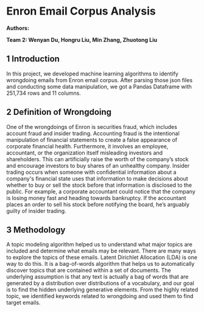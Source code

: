 # Enron Email Corpus Analysis

**Authors:**

**Team 2: Wenyan Du, Hongru Liu, Min Zhang, Zhuotong Liu**

## 1 Introduction

In this project, we developed machine learning algorithms to identify wrongdoing emails from Enron email corpus. After parsing those json files and conducting some data manipulation, we got a Pandas Dataframe with 251,734 rows and 11 columns. 

## 2 Definition of Wrongdoing

One of the wrongdoings of Enron is securities fraud, which includes account fraud and insider trading. Accounting fraud is the intentional manipulation of financial statements to create a false appearance of corporate financial health. Furthermore, it involves an employee, accountant, or the organization itself misleading investors and shareholders. This can artificially raise the worth of the company’s stock and encourage investors to buy shares of an unhealthy company. Insider trading occurs when someone with confidential information about a company's financial state uses that information to make decisions about whether to buy or sell the stock before that information is disclosed to the public. For example, a corporate accountant could notice that the company is losing money fast and heading towards bankruptcy. If the accountant places an order to sell his stock before notifying the board, he’s arguably guilty of insider trading.

## 3 Methodology

A topic modeling algorithm helped us to understand what major topics are included and determine what emails may be relevant. There are many ways to explore the topics of these emails. Latent Dirichlet Allocation (LDA) is one way to do this. It is a bag-of-words algorithm that helps us to automatically discover topics that are contained within a set of documents. The underlying assumption is that any text is actually a bag of words that are generated by a distribution over distributions of a vocabulary, and our goal is to find the hidden underlying generative elements. From the highly related topic, we identified keywords related to wrongdoing and used them to find target emails.

